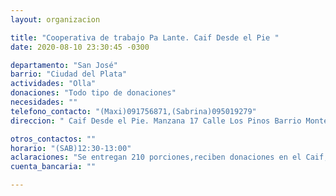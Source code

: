 ```yaml
---
layout: organizacion

title: "Cooperativa de trabajo Pa Lante. Caif Desde el Pie "
date: 2020-08-10 23:30:45 -0300

departamento: "San José"
barrio: "Ciudad del Plata"
actividades: "Olla"
donaciones: "Todo tipo de donaciones"
necesidades: ""
telefono_contacto: "(Maxi)091756871,(Sabrina)095019279"
direccion: " Caif Desde el Pie. Manzana 17 Calle Los Pinos Barrio Monte Grande  Km 29.500 Ruta 1 Vieja"

otros_contactos: ""
horario: "(SAB)12:30-13:00"
aclaraciones: "Se entregan 210 porciones,reciben donaciones en el Caif, los  días de olla están desde las 08.00 horas.    "
cuenta_bancaria: ""

---
```

